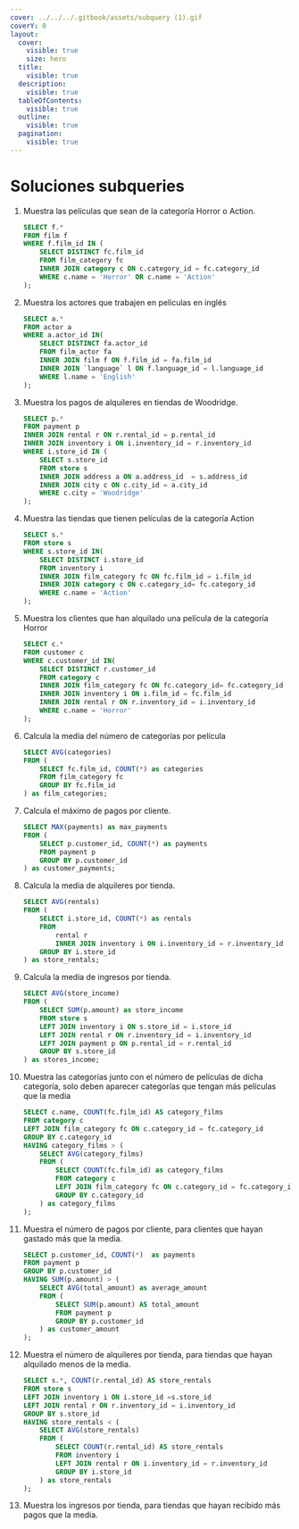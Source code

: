 ```yaml
---
cover: ../../../.gitbook/assets/subquery (1).gif
coverY: 0
layout:
  cover:
    visible: true
    size: hero
  title:
    visible: true
  description:
    visible: true
  tableOfContents:
    visible: true
  outline:
    visible: true
  pagination:
    visible: true
---
```


# Soluciones subqueries

1.  Muestra las películas que sean de la categoría Horror o Action.

    ```sql
    SELECT f.* 
    FROM film f 
    WHERE f.film_id IN (
    	SELECT DISTINCT fc.film_id
    	FROM film_category fc 
    	INNER JOIN category c ON c.category_id = fc.category_id 
    	WHERE c.name = 'Horror' OR c.name = 'Action'
    );
    ```
2.  Muestra los actores que trabajen en películas en inglés

    ```sql
    SELECT a.*
    FROM actor a 
    WHERE a.actor_id IN(
    	SELECT DISTINCT fa.actor_id
    	FROM film_actor fa 
    	INNER JOIN film f ON f.film_id = fa.film_id 
    	INNER JOIN `language` l ON f.language_id = l.language_id 
    	WHERE l.name = 'English'
    );
    ```
3.  Muestra los pagos de alquileres en tiendas de Woodridge.

    ```sql
    SELECT p.*
    FROM payment p 
    INNER JOIN rental r ON r.rental_id = p.rental_id 
    INNER JOIN inventory i ON i.inventory_id = r.inventory_id 
    WHERE i.store_id IN (
    	SELECT s.store_id
    	FROM store s 
    	INNER JOIN address a ON a.address_id  = s.address_id 
    	INNER JOIN city c ON c.city_id = a.city_id 
    	WHERE c.city = 'Woodridge'
    );
    ```
4.  Muestra las tiendas que tienen películas de la categoría Action

    ```sql
    SELECT s.*
    FROM store s 
    WHERE s.store_id IN(
    	SELECT DISTINCT i.store_id
    	FROM inventory i  
    	INNER JOIN film_category fc ON fc.film_id = i.film_id 
    	INNER JOIN category c ON c.category_id= fc.category_id
    	WHERE c.name = 'Action'	
    );
    ```
5.  Muestra los clientes que han alquilado una película de la categoría Horror

    ```sql
    SELECT c.*
    FROM customer c 
    WHERE c.customer_id IN(
    	SELECT DISTINCT r.customer_id
    	FROM category c
    	INNER JOIN film_category fc ON fc.category_id= fc.category_id
    	INNER JOIN inventory i ON i.film_id = fc.film_id
    	INNER JOIN rental r ON r.inventory_id = i.inventory_id
    	WHERE c.name = 'Horror'
    );
    ```
6.  Calcula la media del número de categorías por película

    ```sql
    SELECT AVG(categories)
    FROM (
    	SELECT fc.film_id, COUNT(*) as categories
    	FROM film_category fc  
    	GROUP BY fc.film_id
    ) as film_categories;
    ```
7.  Calcula el máximo de pagos por cliente.

    ```sql
    SELECT MAX(payments) as max_payments
    FROM (
    	SELECT p.customer_id, COUNT(*) as payments
    	FROM payment p 
    	GROUP BY p.customer_id 
    ) as customer_payments;
    ```
8.  Calcula la media de alquileres por tienda.

    ```sql
    SELECT AVG(rentals)
    FROM (
    	SELECT i.store_id, COUNT(*) as rentals
    	FROM 
    		rental r 
    		INNER JOIN inventory i ON i.inventory_id = r.inventory_id 
    	GROUP BY i.store_id
    ) as store_rentals;
    ```
9.  Calcula la media de ingresos por tienda.

    ```sql
    SELECT AVG(store_income)
    FROM (
    	SELECT SUM(p.amount) as store_income
    	FROM store s
    	LEFT JOIN inventory i ON s.store_id = i.store_id
    	LEFT JOIN rental r ON r.inventory_id = i.inventory_id
    	LEFT JOIN payment p ON p.rental_id = r.rental_id
    	GROUP BY s.store_id	
    ) as stores_income;
    ```
10. Muestra las categorías junto con el número de películas de dicha categoría, solo deben aparecer categorías que tengan más películas que la media

    ```sql
    SELECT c.name, COUNT(fc.film_id) AS category_films
    FROM category c 
    LEFT JOIN film_category fc ON c.category_id = fc.category_id
    GROUP BY c.category_id
    HAVING category_films > (
    	SELECT AVG(category_films)
    	FROM (
    		SELECT COUNT(fc.film_id) as category_films
    		FROM category c 
    		LEFT JOIN film_category fc ON c.category_id = fc.category_id
    		GROUP BY c.category_id
    	) as category_films
    );
    ```
11. Muestra el número de pagos por cliente, para clientes que hayan gastado más que la media.

    ```sql
    SELECT p.customer_id, COUNT(*)  as payments
    FROM payment p 
    GROUP BY p.customer_id
    HAVING SUM(p.amount) > (
    	SELECT AVG(total_amount) as average_amount
    	FROM (
    		SELECT SUM(p.amount) AS total_amount
    		FROM payment p
    		GROUP BY p.customer_id 
    	) as customer_amount
    );
    ```
12. Muestra el número de alquileres por tienda, para tiendas que hayan alquilado menos de la media.

    ```sql
    SELECT s.*, COUNT(r.rental_id) AS store_rentals
    FROM store s 
    LEFT JOIN inventory i ON i.store_id =s.store_id 
    LEFT JOIN rental r ON r.inventory_id = i.inventory_id 
    GROUP BY s.store_id 
    HAVING store_rentals < (
    	SELECT AVG(store_rentals)
    	FROM (
    		SELECT COUNT(r.rental_id) AS store_rentals
    		FROM inventory i 
    		LEFT JOIN rental r ON i.inventory_id = r.inventory_id
    		GROUP BY i.store_id
    	) as store_rentals
    );
    ```
13. Muestra los ingresos por tienda, para tiendas que hayan recibido más pagos que la media.

    <pre class="language-sql"><code class="lang-sql"><strong>
    </strong></code></pre>
